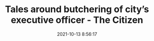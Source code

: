 ---
"title": "Tales around butchering of city’s executive officer - The Citizen"
"date": "2021-10-13 8:56:17"
"feed_name": "GOOGLENEWSMINING"
"feed_website": "https://news.google.com/search?q=mining%2Bincident&hl=en-US&gl=US&ceid=US:en"
"feed_rss": "https://news.google.com/rss/search?q=mining%2Bincident&hl=en-US&gl=US&ceid=US:en"
"link": "https://www.thecitizen.co.tz/tanzania/news/tales-around-butchering-of-city-s-executive-officer-3581730"
"source": "{'href': 'https://www.thecitizen.co.tz', 'title': 'The Citizen'}"
"file": "_posts/2021-1-1-e58a54dbc744db805b596cc1298023d44c387a40.md"
"accident": "0"
"drilling": "0"
"dead": "0"
"injured": "0"
"arrested": "0"
"place": "unknown place"
"where": "unknown site"
"causes": "unknown"
"place_uri": "unknown place"
---